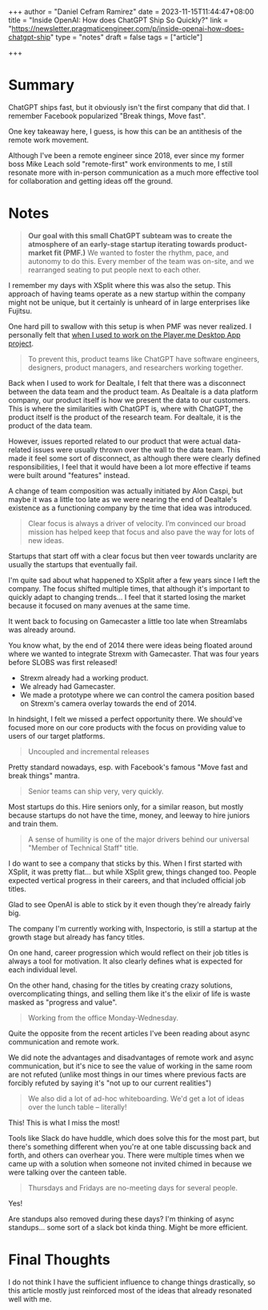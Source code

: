 +++
author = "Daniel Cefram Ramirez"
date = 2023-11-15T11:44:47+08:00
title = "Inside OpenAI: How does ChatGPT Ship So Quickly?"
link = "https://newsletter.pragmaticengineer.com/p/inside-openai-how-does-chatgpt-ship"
type = "notes"
draft = false
tags = ["article"]

+++

# Summary

ChatGPT ships fast, but it obviously isn't the first company that did that. I remember Facebook popularized "Break things, Move fast".

One key takeaway here, I guess, is how this can be an antithesis of the remote work movement. 

Although I've been a remote engineer since 2018, ever since my former boss Mike Leach sold "remote-first" work environments to me, I still resonate more with in-person communication as a much more effective tool for collaboration and getting ideas off the ground.

# Notes

> **Our goal with this small ChatGPT subteam was to create the atmosphere of an early-stage startup iterating towards product-market fit (PMF.)** We wanted to foster the rhythm, pace, and autonomy to do this. Every member of the team was on-site, and we rearranged seating to put people next to each other.

I remember my days with XSplit where this was also the setup. This approach of having teams operate as a new startup within the company might not be unique, but it certainly is unheard of in large enterprises like Fujitsu.

One hard pill to swallow with this setup is when PMF was never realized. I personally felt that [when I used to work on the Player.me Desktop App project](/posts/on-to-a-new-challenge/#why-i-left-splitmedialabs).

> To prevent this, product teams like ChatGPT have software engineers, designers, product managers, and researchers working together.

Back when I used to work for Dealtale, I felt that there was a disconnect between the data team and the product team. As Dealtale is a data platform company, our product itself is how we present the data to our customers. This is where the similarities with ChatGPT is, where with ChatGPT, the product itself is the product of the research team. For dealtale, it is the product of the data team.

However, issues reported related to our product that were actual data-related issues were usually thrown over the wall to the data team. This made it feel some sort of disconnect, as although there were clearly defined responsibilities, I feel that it would have been a lot more effective if teams were built around "features" instead.

A change of team composition was actually initiated by Alon Caspi, but maybe it was a little too late as we were nearing the end of Dealtale's existence as a functioning company by the time that idea was introduced.

> Clear focus is always a driver of velocity. I’m convinced our broad mission has helped keep that focus and also pave the way for lots of new ideas.

Startups that start off with a clear focus but then veer towards unclarity are usually the startups that eventually fail.

I'm quite sad about what happened to XSplit after a few years since I left the company. The focus shifted multiple times, that although it's important to quickly adapt to changing trends... I feel that it started losing the market because it focused on many avenues at the same time.

It went back to focusing on Gamecaster a little too late when Streamlabs was already around.

You know what, by the end of 2014 there were ideas being floated around where we wanted to integrate Strexm with Gamecaster. That was four years before SLOBS was first released! 

- Strexm already had a working product. 
- We already had Gamecaster. 
- We made a prototype where we can control the camera position based on Strexm's camera overlay towards the end of 2014.

In hindsight, I felt we missed a perfect opportunity there. We should've focused more on our core products with the focus on providing value to users of our target platforms.

> Uncoupled and incremental releases

Pretty standard nowadays, esp. with Facebook's famous "Move fast and break things" mantra.

> Senior teams can ship very, very quickly.

Most startups do this. Hire seniors only, for a similar reason, but mostly because startups do not have the time, money, and leeway to hire juniors and train them.

> A sense of humility is one of the major drivers behind our universal "Member of Technical Staff" title.

I do want to see a company that sticks by this. When I first started with XSplit, it was pretty flat... but while XSplit grew, things changed too. People expected vertical progress in their careers, and that included official job titles.

Glad to see OpenAI is able to stick by it even though they're already fairly big.

The company I'm currently working with, Inspectorio, is still a startup at the growth stage but already has fancy titles.

On one hand, career progression which would reflect on their job titles is always a tool for motivation. It also clearly defines what is expected for each individual level.

On the other hand, chasing for the titles by creating crazy solutions, overcomplicating things, and selling them like it's the elixir of life is waste masked as "progress and value".

> Working from the office Monday-Wednesday.

Quite the opposite from the recent articles I've been reading about async communication and remote work.

We did note the advantages and disadvantages of remote work and async communication, but it's nice to see the value of working in the same room are not refuted (unlike most things in our times where previous facts are forcibly refuted by saying it's "not up to our current realities")

> We also did a lot of ad-hoc whiteboarding. We'd get a lot of ideas over the lunch table – literally!

This! This is what I miss the most!

Tools like Slack do have huddle, which does solve this for the most part, but there's something different when you're at one table discussing back and forth, and others can overhear you. There were multiple times when we came up with a solution when someone not invited chimed in because we were talking over the canteen table.

> Thursdays and Fridays are no-meeting days for several people.

Yes!

Are standups also removed during these days? I'm thinking of async standups... some sort of a slack bot kinda thing. Might be more efficient.

# Final Thoughts

I do not think I have the sufficient influence to change things drastically, so this article mostly just reinforced most of the ideas that already resonated well with me.
